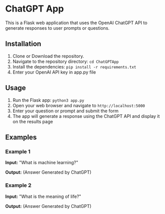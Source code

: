 # ChatGPT App

This is a Flask web application that uses the OpenAI ChatGPT API to generate responses to user prompts or questions.

## Installation

1. Clone or Download the repository.
2. Navigate to the repository directory: `cd ChatGPTApp`
3. Install the dependencies: `pip install -r requirements.txt`
4. Enter your OpenAI API key in app.py file

## Usage

1. Run the Flask app: `python3 app.py`
2. Open your web browser and navigate to `http://localhost:5000`
3. Enter your question or prompt and submit the form
4. The app will generate a response using the ChatGPT API and display it on the results page

## Examples

### Example 1

**Input:** "What is machine learning?"

**Output:** (Answer Generated by ChatGPT)

### Example 2

**Input:** "What is the meaning of life?"

**Output:** (Answer Generated by ChatGPT)


